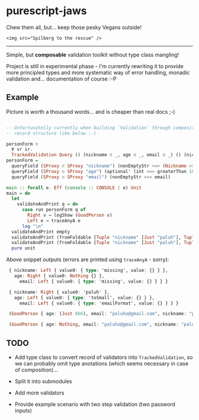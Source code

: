 # purescript-jaws

Chew them all, but... keep those pesky Vegans outside!

`<img src="Spilberg to the rescue" />`

---

Simple, but __composable__ validation toolkit without type class mangling!

Project is still in experimental phase - I'm currently rewriting it to provide more principled types and more systematic way of error handling, monadic validation and... documentation of course :-P

## Example

Picture is worth a thousand words... and is cheaper than real docs ;-)


   ```purescript

   -- Unfortunatelly currently when building `Validation` through composition type annotation is required for
   -- record structure like below :-(

   personForm ∷
     ∀ vr ir.
     TrackedValidation Query () (nickname ∷ _, age ∷ _, email ∷ _) () (nickname ∷ _, age ∷ _, email ∷ _)
   personForm =
     queryField (SProxy ∷ SProxy "nickname") (nonEmptyStr >=> (Nickname >>> pure)) >>>
     queryField (SProxy ∷ SProxy "age") (optional' (int >=> greaterThan 18)) >>>
     queryField (SProxy ∷ SProxy "email") (nonEmptyStr >=> email)

   main :: forall e. Eff (console :: CONSOLE | e) Unit
   main = do
     let
       validateAndPrint q = do
         case run personForm q of
           Right v → logShow (GoodPerson v)
           Left e → traceAnyA e
         log "\n"
     validateAndPrint empty
     validateAndPrint (fromFoldable [Tuple "nickname" [Just "paluh"], Tuple "age" [Just "666"], Tuple "email" [Just "paluho@gmail.com"]])
     validateAndPrint (fromFoldable [Tuple "nickname" [Just "paluh"], Tuple "age" [], Tuple "email" [Just "paluho@gmail.com"]])
     pure unit

   ```

Above snippet outputs (errors are printed using `traceAnyA` - sorry):

   ```purescript
    { nickname: Left { value0: { type: 'missing', value: {} } },
      age: Right { value0: Nothing {} },
        email: Left { value0: { type: 'missing', value: {} } } }

    { nickname: Right { value0: 'paluh' },
      age: Left { value0: { type: 'toSmall', value: {} } },
        email: Left { value0: { type: 'emailFormat', value: {} } } }

    (GoodPerson { age: (Just 666), email: "paluho@gmail.com", nickname: "paluh" })

    (GoodPerson { age: Nothing, email: "paluho@gmail.com", nickname: "paluh" })
   ```

## TODO

  * Add type class to convert record of validators into `TrackedValidation`, so we can probably omit type anotations (which seems necessary in case of composition)...

  * Split it into submodules

  * Add more validators

  * Provide example scenario with two step validation (two password inputs)
